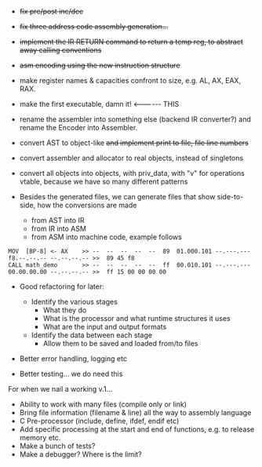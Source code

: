 * ~~fix pre/post inc/dec~~
* ~~fix three address code assembly generation...~~
* ~~implement the IR RETURN command to return a temp reg, to abstract away calling conventions~~
* ~~asm encoding using the new instruction structure~~
* make register names & capacities confront to size, e.g. AL, AX, EAX, RAX.
* make the first executable, damn it! <------ THIS
* rename the assembler into something else (backend IR converter?) and rename the Encoder into Assembler.
* convert AST to object-like ~~and implement print to file, file line numbers~~
* convert assembler and allocator to real objects, instead of singletons
* convert all objects into objects, with priv_data, with "v" for operations vtable, because we have so many different patterns

* Besides the generated files, we can generate files that show side-to-side, how the conversions are made
  * from AST into IR
  * from IR into ASM
  * from ASM into machine code, example follows

```
MOV  [BP-8] <- AX    >> --  --  --  --  --  89  01.000.101 --.---.--- f8.--.--.-- --.--.--.-- >>  89 45 f8
CALL math_demo       >> --  --  --  --  --  ff  00.010.101 --.---.--- 00.00.00.00 --.--.--.-- >>  ff 15 00 00 00 00
```

* Good refactoring for later: 
  * Identify the various stages
    * What they do
    * What is the processor and what runtime structures it uses
    * What are the input and output formats
  * Identify the data between each stage
    * Allow them to be saved and loaded from/to files

* Better error handling, logging etc
* Better testing... we do need this
 



For when we nail a working v.1...

* Ability to work with many files (compile only or link)
* Bring file information (filename & line) all the way to assembly language
* C Pre-processor (include, define, ifdef, endif etc)
* Add specific processing at the start and end of functions, e.g. to release memory etc.
* Make a bunch of tests?
* Make a debugger? Where is the limit?


